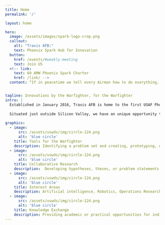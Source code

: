 ```yaml
---
title: Home
permalink: '/'

layout: home

hero:
  image: /assets/images/spark-logo-crop.png
  callout:
    alt: "Travis AFB:"
    text: Phoenix Spark Hub for Innovation
  button:
    href: /events/#weekly-meeting
    text: Join US
  <!-- link:
    text: 60 AMW Phoenix Spark Charter
    href: /link/ -->
  content: “If in peacetime we tell every Airman how to do everything, how can we possibly expect, in wartime, we will suddenly be able to take the initiative and prevail in highly contested combat?” –Secretary Heather Wilson


tagline: Innovations by the Warfighter, for the Warfighter
intro: |
  Established in January 2016, Travis AFB is home to the first USAF Phoenix Spark Innovation Hub. Our role is to empower and encourage Airmen to solve problems at the grassroots level. Through our efforts, we envision an Air Force with innovation ingrained into its culture.   
  
  Situated just outside Silicon Valley, we have an unique opportunity to learn from world-class leaders in technical development and management. As the first hub of its kind, our experiences will serve as a model for future Phoenix Spark Hubs. Join us today!
  
graphics:
  - image:
      src: /assets/uswds/img/circle-124.png
      alt: 'blue circle'
    title: Tools for the Warfighter
    description: Identifying a problem set and creating, prototyping, experimenting, and/or fielding the hardware/software solutions
  - image:
      src: /assets/uswds/img/circle-124.png
      alt: 'blue circle'
    title: Collaborative Research
    description:  Developing hypotheses, theses, or problem statements for analysis by an academic institute or consultant group
  - image:
      src: /assets/uswds/img/circle-124.png
      alt: 'blue circle'
    title: Interest Areas
    description: Artificial intelligence, Robotics, Operations Research, 3D-Printing
  - image:
      src: /assets/uswds/img/circle-124.png
      alt: 'blue circle'
    title: Knowledge Exchange
    description: Providing academic or practical opportunities for individual or organizational learning
---
```

